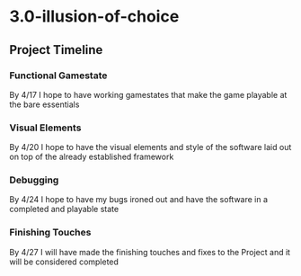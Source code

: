 # **3.0-illusion-of-choice**

## **Project Timeline**

### Functional Gamestate
By 4/17 I hope to have working gamestates that make the game playable at the bare essentials
### Visual Elements
By 4/20 I hope to have the visual elements and style of the software laid out on top of the already established framework
### Debugging
By 4/24 I hope to have my bugs ironed out and have the software in a completed and playable state
### Finishing Touches
By 4/27 I will have made the finishing touches and fixes to the Project and it will be considered completed
